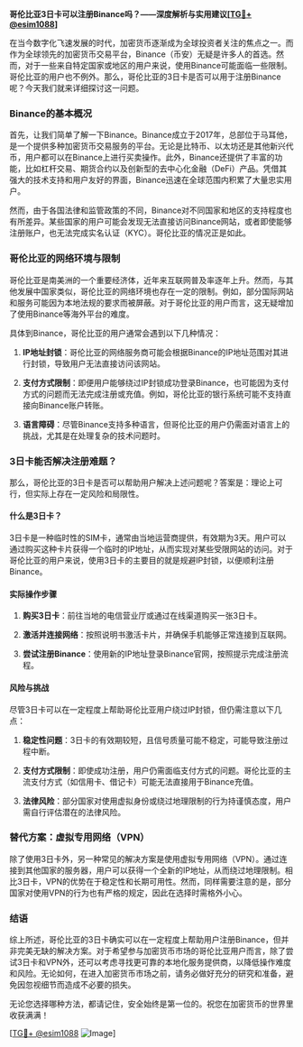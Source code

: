 **哥伦比亚3日卡可以注册Binance吗？——深度解析与实用建议[[TG💪+ @esim1088](https://t.me/s/esim1088)]**

在当今数字化飞速发展的时代，加密货币逐渐成为全球投资者关注的焦点之一。而作为全球领先的加密货币交易平台，Binance（币安）无疑是许多人的首选。然而，对于一些来自特定国家或地区的用户来说，使用Binance可能面临一些限制。哥伦比亚的用户也不例外。那么，哥伦比亚的3日卡是否可以用于注册Binance呢？今天我们就来详细探讨这一问题。

### Binance的基本概况

首先，让我们简单了解一下Binance。Binance成立于2017年，总部位于马耳他，是一个提供多种加密货币交易服务的平台。无论是比特币、以太坊还是其他新兴代币，用户都可以在Binance上进行买卖操作。此外，Binance还提供了丰富的功能，比如杠杆交易、期货合约以及创新型的去中心化金融（DeFi）产品。凭借其强大的技术支持和用户友好的界面，Binance迅速在全球范围内积累了大量忠实用户。

然而，由于各国法律和监管政策的不同，Binance对不同国家和地区的支持程度也有所差异。某些国家的用户可能会发现无法直接访问Binance网站，或者即使能够注册账户，也无法完成实名认证（KYC）。哥伦比亚的情况正是如此。

### 哥伦比亚的网络环境与限制

哥伦比亚是南美洲的一个重要经济体，近年来互联网普及率逐年上升。然而，与其他发展中国家类似，哥伦比亚的网络环境也存在一定的限制。例如，部分国际网站和服务可能因为本地法规的要求而被屏蔽。对于哥伦比亚的用户而言，这无疑增加了使用Binance等海外平台的难度。

具体到Binance，哥伦比亚的用户通常会遇到以下几种情况：

1. **IP地址封锁**：哥伦比亚的网络服务商可能会根据Binance的IP地址范围对其进行封锁，导致用户无法直接访问该网站。
   
2. **支付方式限制**：即便用户能够绕过IP封锁成功登录Binance，也可能因为支付方式的问题而无法完成注册或充值。例如，哥伦比亚的银行系统可能不支持直接向Binance账户转账。

3. **语言障碍**：尽管Binance支持多种语言，但哥伦比亚的用户仍需面对语言上的挑战，尤其是在处理复杂的技术问题时。

### 3日卡能否解决注册难题？

那么，哥伦比亚的3日卡是否可以帮助用户解决上述问题呢？答案是：理论上可行，但实际上存在一定风险和局限性。

#### 什么是3日卡？

3日卡是一种临时性的SIM卡，通常由当地运营商提供，有效期为3天。用户可以通过购买这种卡片获得一个临时的IP地址，从而实现对某些受限网站的访问。对于哥伦比亚的用户来说，使用3日卡的主要目的就是规避IP封锁，以便顺利注册Binance。

#### 实际操作步骤

1. **购买3日卡**：前往当地的电信营业厅或通过在线渠道购买一张3日卡。
   
2. **激活并连接网络**：按照说明书激活卡片，并确保手机能够正常连接到互联网。
   
3. **尝试注册Binance**：使用新的IP地址登录Binance官网，按照提示完成注册流程。

#### 风险与挑战

尽管3日卡可以在一定程度上帮助哥伦比亚用户绕过IP封锁，但仍需注意以下几点：

1. **稳定性问题**：3日卡的有效期较短，且信号质量可能不稳定，可能导致注册过程中断。
   
2. **支付方式限制**：即使成功注册，用户仍需面临支付方式的问题。哥伦比亚的主流支付方式（如信用卡、借记卡）可能无法直接用于Binance充值。
   
3. **法律风险**：部分国家对使用虚拟身份或绕过地理限制的行为持谨慎态度，用户需自行评估潜在的法律风险。

### 替代方案：虚拟专用网络（VPN）

除了使用3日卡外，另一种常见的解决方案是使用虚拟专用网络（VPN）。通过连接到其他国家的服务器，用户可以获得一个全新的IP地址，从而绕过地理限制。相比3日卡，VPN的优势在于稳定性和长期可用性。然而，同样需要注意的是，部分国家对使用VPN的行为也有严格的规定，因此在选择时需格外小心。

### 结语

综上所述，哥伦比亚的3日卡确实可以在一定程度上帮助用户注册Binance，但并非完美无缺的解决方案。对于希望参与加密货币市场的哥伦比亚用户而言，除了尝试3日卡和VPN外，还可以考虑寻找更可靠的本地化服务提供商，以降低操作难度和风险。无论如何，在进入加密货币市场之前，请务必做好充分的研究和准备，避免因忽视细节而造成不必要的损失。

无论您选择哪种方法，都请记住，安全始终是第一位的。祝您在加密货币的世界里收获满满！

[[TG💪+ @esim1088](https://t.me/s/esim1088) ![Image](https://i.postimg.cc/4NQfJmqS/Snipaste-2025-05-13-00-14-12.png)]
